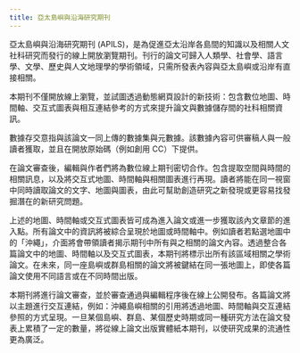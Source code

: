 ```yaml
---
title: 亞太島嶼與沿海研究期刊
---
```


亞太島嶼與沿海研究期刊 (APILS)，是為促進亞太沿岸各島間的知識以及相關人文社科研究而發行的線上開放瀏覽期刊。刊行的論文可歸入人類學、社會學、語言學、文學、歷史與人文地理學的學術領域，只需所發表內容與亞太島嶼或沿岸有直接相關。

本期刊不僅開放線上瀏覽，並試圖透過動態網頁設計的新技術：包含數位地圖、時間軸、交互式圖表與相互連結參考的方式來提升論文與數據儲存間的社科相關資訊。

數據存交意指與該論文一同上傳的數據集與元數據。該數據內容可供審稿人與一般讀者獲取，並且在開放原始碼（例如創用 CC）下提供。

在論文審查後，編輯與作者們將為數位線上期刊密切合作。包含提取空間與時間的相關訊息，以及將交互式地圖、時間軸與相關圖表進行再現。讀者將能在同一視窗中同時讀取論文的文字、地圖與圖表，由此可幫助創造研究之新發現或更容易找發掘潛在的新研究問題。

上述的地圖、時間軸或交互式圖表皆可成為進入論文或進一步獲取該內文章節的進入點。所有論文中的資訊將被綜合呈現於地圖或時間軸中。例如讀者若點選地圖中的「沖繩」，介面將會帶領讀者揭示期刊中所有與之相關的論文內容。透過整合各篇論文中的地圖、時間軸以及交互式圖表，本期刊將標示出所有該區域相關之學術論文。在未來，同一座島嶼或群島相關的論文將被鍵結在同一張地圖上，即使各篇論文使用不同語言或在不同時間出版。

本期刊將進行論文審查，並於審查通過與編輯程序後在線上公開發布。各篇論文將以主題進行交互連結，例如：沖繩島嶼相關的引用將透過地圖、時間軸與交互連結參照的方式呈現。一旦某個島嶼、群島、某個歷史時期或同一種研究方法在論文發表上累積了一定的數量，將從線上論文出版實體紙本期刊，以使研究成果的流通性更為廣泛。

